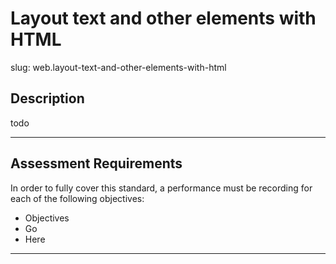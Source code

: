 
# Layout text and other elements with HTML

slug: web.layout-text-and-other-elements-with-html

## Description
todo

---
## Assessment Requirements
In order to fully cover this standard, a performance must be recording for each of the following objectives:

- Objectives
- Go
- Here


---
